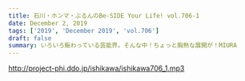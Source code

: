 ```yaml
---
title: 石川・ホンマ・ぶるんのBe-SIDE Your Life! vol.706-1
date: December 2, 2019
tags: ['2019', 'December 2019', 'vol.706']
draft: false
summary: いろいろ賑わっている芸能界。そんな中！ちょっと胸熱な展開が！MIURA
---
```


http://project-phi.ddo.jp/ishikawa/ishikawa706_1.mp3